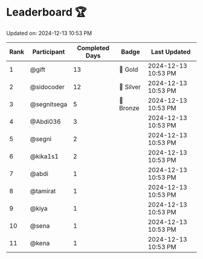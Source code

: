 # Leaderboard 🏆

Updated on: 2024-12-13 10:53 PM

| Rank | Participant       | Completed Days | Badge      | Last Updated         |
|------|-------------------|----------------|------------|----------------------|
| 1    | @gift             | 13             | 🏅 Gold     | 2024-12-13 10:53 PM |
| 2    | @sidocoder        | 12             | 🥈 Silver   | 2024-12-13 10:53 PM |
| 3    | @segnitsega       | 5              | 🥉 Bronze   | 2024-12-13 10:53 PM |
| 4    | @Abdi036          | 3              |            | 2024-12-13 10:53 PM |
| 5    | @segni            | 2              |            | 2024-12-13 10:53 PM |
| 6    | @kika1s1          | 2              |            | 2024-12-13 10:53 PM |
| 7    | @abdi             | 1              |            | 2024-12-13 10:53 PM |
| 8    | @tamirat          | 1              |            | 2024-12-13 10:53 PM |
| 9    | @kiya             | 1              |            | 2024-12-13 10:53 PM |
| 10   | @sena             | 1              |            | 2024-12-13 10:53 PM |
| 11   | @kena             | 1              |            | 2024-12-13 10:53 PM |
